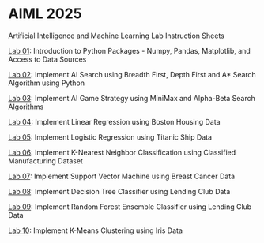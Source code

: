 # AIML 2025
Artificial Intelligence and Machine Learning Lab Instruction Sheets

[Lab 01](https://github.com/sanjanabayya30/Ai-ml_2303A52019/blob/main/Aiml_part1.ipynb): Introduction to Python Packages - Numpy, Pandas, Matplotlib, and Access to Data Sources

[Lab 02](https://github.com/sanjanabayya30/Ai-ml_2303A52019/blob/main/AIML_Lab02.ipynb): Implement AI Search using Breadth First, Depth First and A* Search Algorithm using Python

[Lab 03](https://github.com/sanjanabayya30/Ai-ml_2303A52019/blob/main/AIML_Lab03.ipynb): Implement AI Game Strategy using MiniMax and Alpha-Beta Search Algorithms

[Lab 04](https://github.com/sanjanabayya30/Ai-ml_2303A52019/blob/main/AIIML_Lab04.ipynb): Implement Linear Regression using Boston Housing Data

[Lab 05](https://github.com/sanjanabayya30/Ai-ml_2303A52019/blob/main/AIML_Lab05.ipynb): Implement Logistic Regression using Titanic Ship Data

[Lab 06](https://github.com/sanjanabayya30/Ai-ml_2303A52019/blob/main/AIML_Lab06.ipynb): Implement K-Nearest Neighbor Classification using Classified Manufacturing Dataset

[Lab 07](https://github.com/sanjanabayya30/Ai-ml_2303A52019/blob/main/AIML_ASS07.ipynb): Implement Support Vector Machine using Breast Cancer Data

[Lab 08](): Implement Decision Tree Classifier using Lending Club Data

[Lab 09](): Implement Random Forest Ensemble Classifier using Lending Club Data

[Lab 10](): Implement K-Means Clustering using Iris Data
